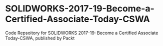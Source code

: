 # SOLIDWORKS-2017-19-Become-a-Certified-Associate-Today-CSWA
Code Repsoitory for SOLIDWORKS 2017-19: Become a Certified Associate Today-CSWA, published by Packt
